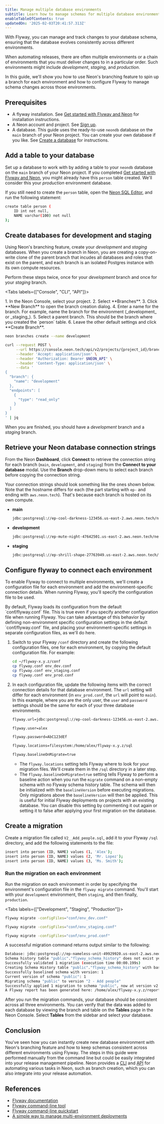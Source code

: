 ```yaml
---
title: Manage multiple database environments
subtitle: Learn how to manage schemas for multiple database environments with Flyway
enableTableOfContents: true
updatedOn: '2025-02-03T20:41:57.313Z'
---
```


With Flyway, you can manage and track changes to your database schema, ensuring that the database evolves consistently across different environments.

When automating releases, there are often multiple environments or a chain of environments that you must deliver changes to in a particular order. Such environments might include _development_, _staging_, and _production_.

In this guide, we'll show you how to use Neon's branching feature to spin up a branch for each environment and how to configure Flyway to manage schema changes across those environments.

## Prerequisites

- A flyway installation. See [Get started with Flyway and Neon](/docs/guides/flyway) for installation instructions.
- A Neon account and project. See [Sign up](/docs/get-started-with-neon/signing-up).
- A database. This guide uses the ready-to-use `neondb` database on the `main` branch of your Neon project. You can create your own database if you like. See [Create a database](/docs/manage/databases#create-a-database) for instructions.

## Add a table to your database

Set up a database to work with by adding a table to your `neondb` database on the `main` branch of your Neon project. If you completed [Get started with Flyway and Neon](/docs/guides/flyway), you might already have this `person` table created. We'll consider this your _production_ environment database.

If you still need to create the `person` table, open the [Neon SQL Editor](/docs/get-started-with-neon/query-with-neon-sql-editor), and run the following statement:

```bash
create table person (
    ID int not null,
    NAME varchar(100) not null
);
```

## Create databases for development and staging

Using Neon's branching feature, create your _development_ and _staging_ databases. When you create a branch in Neon, you are creating a copy-on-write clone of the parent branch that incudes all databases and roles that exist on the parent, and each branch is an isolated Postgres instance with its own compute resources.

Perform these steps twice, once for your _development_ branch and once for your _staging_ branch.

<Tabs labels={["Console", "CLI", "API"]}>

<TabItem>
1. In the Neon Console, select your project.
2. Select **Branches**.
3. Click **New Branch** to open the branch creation dialog.
4. Enter a name for the branch. For example, name the branch for the environment (_development_ or _staging_).
5. Select a parent branch. This should be the branch where you created the `person` table.
6. Leave the other default settings and click **Create Branch**.
</TabItem>

<TabItem>

```bash showLineNumbers
neon branches create --name development
```

</TabItem>

<TabItem>

```bash showLineNumbers
curl --request POST \
     --url https://console.neon.tech/api/v2/projects/{project_id}/branches \
     --header 'Accept: application/json' \
     --header "Authorization: Bearer $NEON_API" \
     --header 'Content-Type: application/json' \
     --data '
{
  "branch": {
    "name": "development"
  },
  "endpoints": [
    {
      "type": "read_only"
    }
  ]
}
' | jq
```

</TabItem>

</Tabs>

When you are finished, you should have a _development_ branch and a _staging_ branch.

## Retrieve your Neon database connection strings

From the Neon **Dashboard**, click **Connect** to retrieve the connection string for each branch (`main`, `development`, and `staging`) from the **Connect to your database** modal. Use the **Branch** drop-down menu to select each branch before copying the connection string.

Your connection strings should look something like the ones shown below. Note that the hostname differs for each (the part starting with `ep-` and ending with `aws.neon.tech`). That's because each branch is hosted on its own compute.

- **main**

  ```bash shouldWrap
  jdbc:postgresql://ep-cool-darkness-123456.us-east-2.aws.neon.tech/neondb?user=alex&password=AbC123dEf
  ```

- **development**

  ```bash shouldWrap
  jdbc:postgresql://ep-mute-night-47642501.us-east-2.aws.neon.tech/neondb?user=alex&password=AbC123dEf
  ```

- **staging**

  ```bash shouldWrap
  jdbc:postgresql://ep-shrill-shape-27763949.us-east-2.aws.neon.tech/neondb?user=alex&password=AbC123dEf
  ```

## Configure flyway to connect each environment

To enable Flyway to connect to multiple environments, we'll create a configuration file for each environment and add the environment-specific connection details. When running Flyway, you'll specify the configuration file to be used.

<Admonition type="note">
By default, Flyway loads its configuration from the default `conf/flyway.conf` file. This is true even if you specify another configuration file when running Flyway. You can take advantage of this behavior by defining non-environment specific configuration settings in the default `conf/flyway.conf` file, and placing your environment-specific settings in separate configuration files, as we'll do here.
</Admonition>

1. Switch to your Flyway `/conf` directory and create the following configuration files, one for each environment, by copying the default configuration file. For example:

   ```bash
   cd ~/flyway-x.y.z/conf
   cp flyway.conf env_dev.conf
   cp flyway.conf env_staging.conf
   cp flyway.conf env_prod.conf
   ```

2. In each configuration file, update the following items with the correct connection details for that database environment. The `url` setting will differ for each environment (in `env_prod.conf`, the `url` will point to `main`). In this example, where you are the only user, the `user` and `password` settings should be the same for each of your three database environments.

   ```bash shouldWrap
   flyway.url=jdbc:postgresql://ep-cool-darkness-123456.us-east-2.aws.neon.tech:5432/neondb

   flyway.user=alex

   flyway.password=AbC123dEf

   flyway.locations=filesystem:/home/alex/flyway-x.y.z/sql

   flyway.baselineOnMigrate=true
   ```

   - The `flyway.locations` setting tells Flyway where to look for your migration files. We'll create them in the `/sql` directory in a later step.
   - The `flyway.baselineOnMigrate=true` setting tells Flyway to perform a baseline action when you run the `migrate` command on a non-empty schema with no Flyway schema history table. The schema will then be initialized with the `baselineVersion` before executing migrations. Only migrations above the `baselineVersion` will then be applied. This is useful for initial Flyway deployments on projects with an existing database. You can disable this setting by commenting it out again or setting it to false after applying your first migration on the database.

## Create a migration

Create a migration file called `V2__Add_people.sql`, add it to your Flyway `/sql` directory, and add the following statements to the file:

```bash
insert into person (ID, NAME) values (1, 'Alex');
insert into person (ID, NAME) values (2, 'Mr. Lopez');
insert into person (ID, NAME) values (3, 'Ms. Smith');
```

### Run the migration on each environment

Run the migration on each environment in order by specifying the environment's configuration file in the `flyway migrate` command. You'll start with your `development` environment, then `staging`, and then finally, `production`.

<Tabs labels={["Development", "Staging", "Production"]}>

<TabItem>

```bash showLineNumbers
flyway migrate -configFiles="conf/env_dev.conf"
```

</TabItem>

<TabItem>

```bash showLineNumbers
flyway migrate -configFiles="conf/env_staging.conf"
```

</TabItem>

<TabItem>

```bash showLineNumbers
flyway migrate -configFiles="conf/env_prod.conf"
```

</TabItem>

</Tabs>

A successful migration command returns output similar to the following:

```bash
Database: jdbc:postgresql://ep-nameless-unit-49929920.us-east-2.aws.neon.tech/neondb (PostgreSQL 15.4)
Schema history table "public"."flyway_schema_history" does not exist yet
Successfully validated 1 migration (execution time 00:00.199s)
Creating Schema History table "public"."flyway_schema_history" with baseline ...
Successfully baselined schema with version: 1
Current version of schema "public": 1
Migrating schema "public" to version "2 - Add people"
Successfully applied 1 migration to schema "public", now at version v2 (execution time 00:00.410s)
A Flyway report has been generated here: /home/alex/flyway-x.y.z/report.html
```

After you run the migration commands, your database should be consistent across all three environments. You can verify that the data was added to each database by viewing the branch and table on the **Tables** page in the Neon Console. Select **Tables** from the sidebar and select your database.

## Conclusion

You've seen how you can instantly create new database environment with Neon's branching feature and how to keep schemas consistent across different environments using Flyway. The steps in this guide were performed manually from the command line but could be easily integrated into your release management pipeline. Neon provides a [CLI](/docs/reference/neon-cli) and [API](https://api-docs.neon.tech/reference/getting-started-with-neon-api) for automating various tasks in Neon, such as branch creation, which you can also integrate into your release automation.

## References

- [Flyway documentation](https://documentation.red-gate.com/fd/flyway-documentation-138346877.html)
- [Flyway command-line tool](https://documentation.red-gate.com/fd/command-line-184127404.html)
- [Flyway command-line quickstart](https://documentation.red-gate.com/fd/quickstart-command-line-184127576.html)
- [A simple way to manage multi-environment deployments](https://flywaydb.org/blog/a-simple-way-to-manage-multi-environment-deployments)
